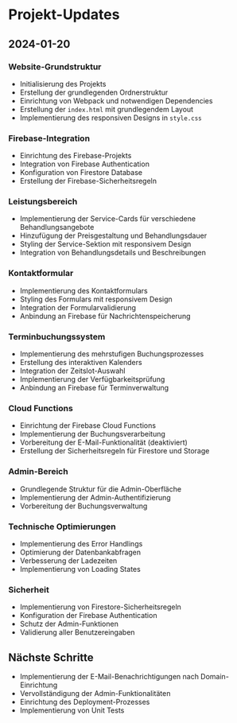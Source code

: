# Projekt-Updates

## 2024-01-20
### Website-Grundstruktur
- Initialisierung des Projekts
- Erstellung der grundlegenden Ordnerstruktur
- Einrichtung von Webpack und notwendigen Dependencies
- Erstellung der `index.html` mit grundlegendem Layout
- Implementierung des responsiven Designs in `style.css`

### Firebase-Integration
- Einrichtung des Firebase-Projekts
- Integration von Firebase Authentication
- Konfiguration von Firestore Database
- Erstellung der Firebase-Sicherheitsregeln

### Leistungsbereich
- Implementierung der Service-Cards für verschiedene Behandlungsangebote
- Hinzufügung der Preisgestaltung und Behandlungsdauer
- Styling der Service-Sektion mit responsivem Design
- Integration von Behandlungsdetails und Beschreibungen

### Kontaktformular
- Implementierung des Kontaktformulars
- Styling des Formulars mit responsivem Design
- Integration der Formularvalidierung
- Anbindung an Firebase für Nachrichtenspeicherung

### Terminbuchungssystem
- Implementierung des mehrstufigen Buchungsprozesses
- Erstellung des interaktiven Kalenders
- Integration der Zeitslot-Auswahl
- Implementierung der Verfügbarkeitsprüfung
- Anbindung an Firebase für Terminverwaltung

### Cloud Functions
- Einrichtung der Firebase Cloud Functions
- Implementierung der Buchungsverarbeitung
- Vorbereitung der E-Mail-Funktionalität (deaktiviert)
- Erstellung der Sicherheitsregeln für Firestore und Storage

### Admin-Bereich
- Grundlegende Struktur für die Admin-Oberfläche
- Implementierung der Admin-Authentifizierung
- Vorbereitung der Buchungsverwaltung

### Technische Optimierungen
- Implementierung des Error Handlings
- Optimierung der Datenbankabfragen
- Verbesserung der Ladezeiten
- Implementierung von Loading States

### Sicherheit
- Implementierung von Firestore-Sicherheitsregeln
- Konfiguration der Firebase Authentication
- Schutz der Admin-Funktionen
- Validierung aller Benutzereingaben

## Nächste Schritte
- Implementierung der E-Mail-Benachrichtigungen nach Domain-Einrichtung
- Vervollständigung der Admin-Funktionalitäten
- Einrichtung des Deployment-Prozesses
- Implementierung von Unit Tests 